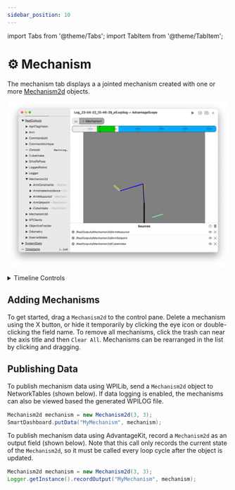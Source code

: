 ```yaml
---
sidebar_position: 10
---
```


import Tabs from '@theme/Tabs';
import TabItem from '@theme/TabItem';

# ⚙️ Mechanism

The mechanism tab displays a a jointed mechanism created with one or more [Mechanism2d](https://docs.wpilib.org/en/stable/docs/software/dashboards/glass/mech2d-widget.html) objects.

![Overview of mechanism tab](./img/mechanism-1.png)

<details>
<summary>Timeline Controls</summary>

The timeline is used to control playback and visualization. Clicking on the timeline selects a time, and right-clicking deselects it. The selected time is synchronized across all tabs, making it easy to quickly find this location in other views.

The green sections of the timeline indicate when the robot is autonomous, and the blue sections indicate when the robot is teleoperated.

To zoom, place the cursor over the timeline and scroll up or down. A range can also be selecting by clicking and dragging while holding `Shift`. Move left and right by scrolling horizontally (on supported devices), or by clicking and dragging on the timeline. When connected live, scrolling to the left unlocks from the current time, and scrolling all the way to the right locks to the current time again.

![Timeline](./img/timeline.png)

</details>

## Adding Mechanisms

To get started, drag a `Mechanism2d` to the control pane. Delete a mechanism using the X button, or hide it temporarily by clicking the eye icon or double-clicking the field name. To remove all mechanisms, click the trash can near the axis title and then `Clear All`. Mechanisms can be rearranged in the list by clicking and dragging.

## Publishing Data

<Tabs groupId="library">
<TabItem value="wpilib" label="WPILib" default>

To publish mechanism data using WPILib, send a `Mechanism2d` object to NetworkTables (shown below). If data logging is enabled, the mechanisms can also be viewed based the generated WPILOG file.

```java
Mechanism2d mechanism = new Mechanism2d(3, 3);
SmartDashboard.putData("MyMechanism", mechanism);
```

</TabItem>
<TabItem value="advantagekit" label="AdvantageKit">

To publish mechanism data using AdvantageKit, record a `Mechanism2d` as an output field (shown below). Note that this call only records the current state of the `Mechanism2d`, so it must be called every loop cycle after the object is updated.

```java
Mechanism2d mechanism = new Mechanism2d(3, 3);
Logger.getInstance().recordOutput("MyMechanism", mechanism);
```

</TabItem>
</Tabs>
